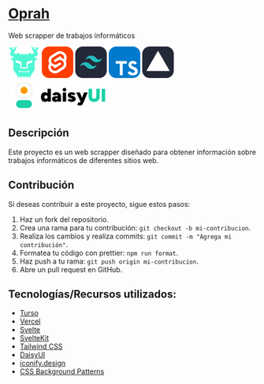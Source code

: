 # [Oprah](https://oprah.osusach.com/)
Web scrapper de trabajos informáticos

![Turso](readme-icons/simple-icons--turso.svg)
![Svelte](readme-icons/skill-icons--svelte.svg)
![TailwindCSS](readme-icons/skill-icons--tailwindcss-dark.svg)
![Typescript](readme-icons/skill-icons--typescript.svg)
![Vercel](readme-icons/skill-icons--vercel-dark.svg)
![DaisyUI](readme-icons/daisyui-logotype.svg)

## Descripción
Este proyecto es un web scrapper diseñado para obtener información sobre trabajos informáticos de diferentes sitios web.

## Contribución
Si deseas contribuir a este proyecto, sigue estos pasos:
1. Haz un fork del repositorio.
2. Crea una rama para tu contribución: `git checkout -b mi-contribucion`.
3. Realiza los cambios y realiza commits: `git commit -m "Agrega mi contribución"`.
4. Formatea tu código con prettier: `npm run format`.
5. Haz push a tu rama: `git push origin mi-contribucion`.
6. Abre un pull request en GitHub.


## Tecnologías/Recursos utilizados: 
- [Turso](https://turso.tech/)
- [Vercel](https://vercel.com)
- [Svelte](https://svelte.dev/)
- [SvelteKit](https://kit.svelte.dev/)
- [Tailwind CSS](https://tailwindcss.com/)
- [DaisyUI](https://daisyui.com/)
- [iconify.design](iconify.design)
- [CSS Background Patterns](https://www.magicpattern.design/tools/css-backgrounds)
